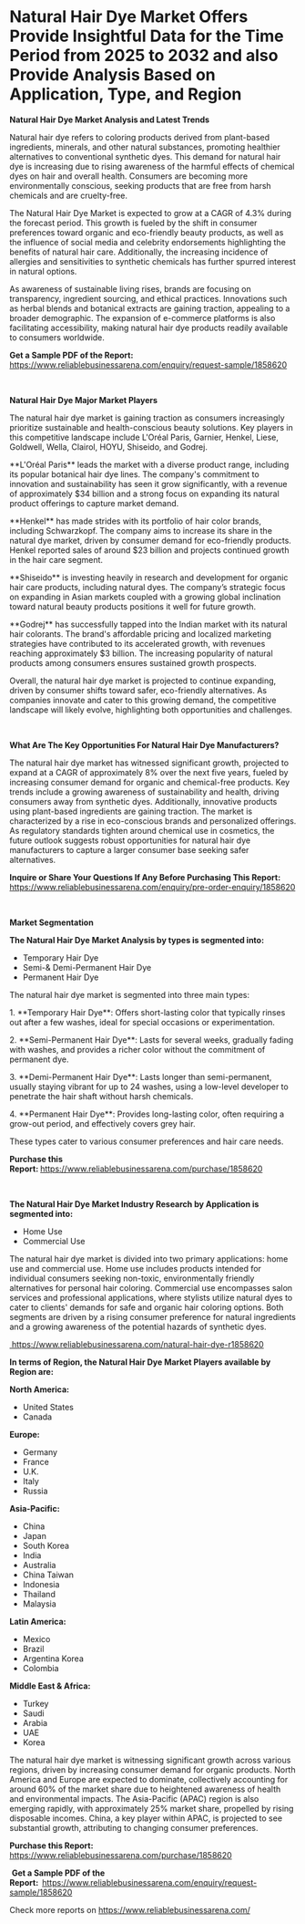 <p><h1>Natural Hair Dye Market Offers Provide Insightful Data for the Time Period from 2025 to 2032 and also Provide Analysis Based on Application, Type, and Region</h1></p><p><strong>Natural Hair Dye Market Analysis and Latest Trends</strong></p>
<p><p>Natural hair dye refers to coloring products derived from plant-based ingredients, minerals, and other natural substances, promoting healthier alternatives to conventional synthetic dyes. This demand for natural hair dye is increasing due to rising awareness of the harmful effects of chemical dyes on hair and overall health. Consumers are becoming more environmentally conscious, seeking products that are free from harsh chemicals and are cruelty-free.</p><p>The Natural Hair Dye Market is expected to grow at a CAGR of 4.3% during the forecast period. This growth is fueled by the shift in consumer preferences toward organic and eco-friendly beauty products, as well as the influence of social media and celebrity endorsements highlighting the benefits of natural hair care. Additionally, the increasing incidence of allergies and sensitivities to synthetic chemicals has further spurred interest in natural options.</p><p>As awareness of sustainable living rises, brands are focusing on transparency, ingredient sourcing, and ethical practices. Innovations such as herbal blends and botanical extracts are gaining traction, appealing to a broader demographic. The expansion of e-commerce platforms is also facilitating accessibility, making natural hair dye products readily available to consumers worldwide.</p></p>
<p><strong>Get a Sample PDF of the Report:&nbsp;</strong> <a href="https://www.reliablebusinessarena.com/enquiry/request-sample/1858620?utm_campaign=2988&utm_medium=2&utm_source=Github&utm_content=ia&utm_term=04042025&utm_id=natural-hair-dye">https://www.reliablebusinessarena.com/enquiry/request-sample/1858620</a></p>
<p>&nbsp;</p>
<p><strong>Natural Hair Dye Major Market Players</strong></p>
<p><p>The natural hair dye market is gaining traction as consumers increasingly prioritize sustainable and health-conscious beauty solutions. Key players in this competitive landscape include L'Oréal Paris, Garnier, Henkel, Liese, Goldwell, Wella, Clairol, HOYU, Shiseido, and Godrej.</p><p>**L'Oréal Paris** leads the market with a diverse product range, including its popular botanical hair dye lines. The company's commitment to innovation and sustainability has seen it grow significantly, with a revenue of approximately $34 billion and a strong focus on expanding its natural product offerings to capture market demand.</p><p>**Henkel** has made strides with its portfolio of hair color brands, including Schwarzkopf. The company aims to increase its share in the natural dye market, driven by consumer demand for eco-friendly products. Henkel reported sales of around $23 billion and projects continued growth in the hair care segment.</p><p>**Shiseido** is investing heavily in research and development for organic hair care products, including natural dyes. The company’s strategic focus on expanding in Asian markets coupled with a growing global inclination toward natural beauty products positions it well for future growth.</p><p>**Godrej** has successfully tapped into the Indian market with its natural hair colorants. The brand's affordable pricing and localized marketing strategies have contributed to its accelerated growth, with revenues reaching approximately $3 billion. The increasing popularity of natural products among consumers ensures sustained growth prospects.</p><p>Overall, the natural hair dye market is projected to continue expanding, driven by consumer shifts toward safer, eco-friendly alternatives. As companies innovate and cater to this growing demand, the competitive landscape will likely evolve, highlighting both opportunities and challenges.</p></p>
<p>&nbsp;</p>
<p><strong>What Are The Key Opportunities For Natural Hair Dye Manufacturers?</strong></p>
<p><p>The natural hair dye market has witnessed significant growth, projected to expand at a CAGR of approximately 8% over the next five years, fueled by increasing consumer demand for organic and chemical-free products. Key trends include a growing awareness of sustainability and health, driving consumers away from synthetic dyes. Additionally, innovative products using plant-based ingredients are gaining traction. The market is characterized by a rise in eco-conscious brands and personalized offerings. As regulatory standards tighten around chemical use in cosmetics, the future outlook suggests robust opportunities for natural hair dye manufacturers to capture a larger consumer base seeking safer alternatives.</p></p>
<p><strong>Inquire or Share Your Questions If Any Before Purchasing This Report:</strong> <a href="https://www.reliablebusinessarena.com/enquiry/pre-order-enquiry/1858620?utm_campaign=2988&utm_medium=2&utm_source=Github&utm_content=ia&utm_term=04042025&utm_id=natural-hair-dye">https://www.reliablebusinessarena.com/enquiry/pre-order-enquiry/1858620</a></p>
<p>&nbsp;</p>
<p><strong>Market Segmentation</strong></p>
<p><strong>The Natural Hair Dye Market Analysis by types is segmented into:</strong></p>
<p><ul><li>Temporary Hair Dye</li><li>Semi-& Demi-Permanent Hair Dye</li><li>Permanent Hair Dye</li></ul></p>
<p><p>The natural hair dye market is segmented into three main types: </p><p>1. **Temporary Hair Dye**: Offers short-lasting color that typically rinses out after a few washes, ideal for special occasions or experimentation.</p><p>  </p><p>2. **Semi-Permanent Hair Dye**: Lasts for several weeks, gradually fading with washes, and provides a richer color without the commitment of permanent dye.</p><p>3. **Demi-Permanent Hair Dye**: Lasts longer than semi-permanent, usually staying vibrant for up to 24 washes, using a low-level developer to penetrate the hair shaft without harsh chemicals.</p><p>4. **Permanent Hair Dye**: Provides long-lasting color, often requiring a grow-out period, and effectively covers grey hair. </p><p>These types cater to various consumer preferences and hair care needs.</p></p>
<p><strong>Purchase this Report:&nbsp;</strong><a href="https://www.reliablebusinessarena.com/purchase/1858620?utm_campaign=2988&utm_medium=2&utm_source=Github&utm_content=ia&utm_term=04042025&utm_id=natural-hair-dye">https://www.reliablebusinessarena.com/purchase/1858620</a></p>
<p>&nbsp;</p>
<p><strong>The Natural Hair Dye Market Industry Research by Application is segmented into:</strong></p>
<p><ul><li>Home Use</li><li>Commercial Use</li></ul></p>
<p><p>The natural hair dye market is divided into two primary applications: home use and commercial use. Home use includes products intended for individual consumers seeking non-toxic, environmentally friendly alternatives for personal hair coloring. Commercial use encompasses salon services and professional applications, where stylists utilize natural dyes to cater to clients' demands for safe and organic hair coloring options. Both segments are driven by a rising consumer preference for natural ingredients and a growing awareness of the potential hazards of synthetic dyes.</p></p>
<p><a href="https://www.reliablebusinessarena.com/natural-hair-dye-r1858620?utm_campaign=2988&utm_medium=2&utm_source=Github&utm_content=ia&utm_term=04042025&utm_id=natural-hair-dye">&nbsp;https://www.reliablebusinessarena.com/natural-hair-dye-r1858620</a></p>
<p><strong>In terms of Region, the Natural Hair Dye Market Players available by Region are:</strong></p>
<p>
    <p> <strong> North America: </strong>
        <ul>
            <li>United States</li>
            <li>Canada</li>
        </ul>
        </p> 
    <p> <strong> Europe: </strong>
        <ul>
            <li>Germany</li>
            <li>France</li>
            <li>U.K.</li>
            <li>Italy</li>
            <li>Russia</li>
        </ul>
        </p> 
    <p> <strong> Asia-Pacific: </strong>
        <ul>
            <li>China</li>
            <li>Japan</li>
            <li>South Korea</li>
            <li>India</li>
            <li>Australia</li>
            <li>China Taiwan</li>
            <li>Indonesia</li>
            <li>Thailand</li>
            <li>Malaysia</li>
        </ul>
        </p> 
    <p> <strong> Latin America: </strong>
        <ul>
            <li>Mexico</li>
            <li>Brazil</li>
            <li>Argentina Korea</li>
            <li>Colombia</li>
        </ul>
        </p> 
    <p> <strong> Middle East & Africa: </strong>
        <ul>
            <li>Turkey</li>
            <li>Saudi</li>
            <li>Arabia</li>
            <li>UAE</li>
            <li>Korea</li>
        </ul>
    </p>
    </p>
<p><p>The natural hair dye market is witnessing significant growth across various regions, driven by increasing consumer demand for organic products. North America and Europe are expected to dominate, collectively accounting for around 60% of the market share due to heightened awareness of health and environmental impacts. The Asia-Pacific (APAC) region is also emerging rapidly, with approximately 25% market share, propelled by rising disposable incomes. China, a key player within APAC, is projected to see substantial growth, attributing to changing consumer preferences.</p></p>
<p><strong>Purchase this Report: </strong><a href="https://www.reliablebusinessarena.com/purchase/1858620?utm_campaign=2988&utm_medium=2&utm_source=Github&utm_content=ia&utm_term=04042025&utm_id=natural-hair-dye">https://www.reliablebusinessarena.com/purchase/1858620</a></p>
<p>&nbsp;<strong>Get a Sample PDF of the Report:&nbsp;&nbsp;</strong><a href="https://www.reliablebusinessarena.com/enquiry/request-sample/1858620?utm_campaign=2988&utm_medium=2&utm_source=Github&utm_content=ia&utm_term=04042025&utm_id=natural-hair-dye">https://www.reliablebusinessarena.com/enquiry/request-sample/1858620</a></p>
<p><strong></strong></p>
<p>Check more reports on <a href="https://www.reliablebusinessarena.com/?utm_campaign=2988&utm_medium=2&utm_source=Github&utm_content=ia&utm_term=04042025&utm_id=natural-hair-dye">https://www.reliablebusinessarena.com/</a></p>